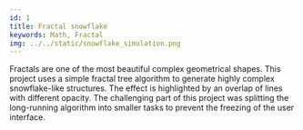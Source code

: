 ```yaml
---
id: 1
title: Fractal snowflake
keywords: Math, Fractal
img: ../../static/snowflake_simulation.png
---
```


Fractals are one of the most beautiful complex geometrical shapes. This project uses a simple fractal tree algorithm to generate highly complex snowflake-like structures. The effect is highlighted by an overlap of lines with different opacity. The challenging part of this project was splitting the long-running algorithm into smaller tasks to prevent the freezing of the user interface.
